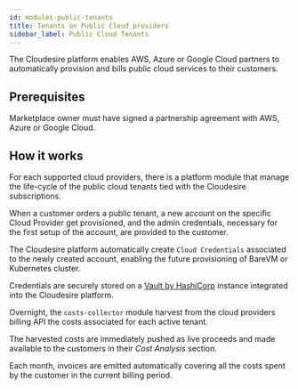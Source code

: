 ```yaml
---
id: modules-public-tenants
title: Tenants on Public Cloud providers
sidebar_label: Public Cloud Tenants
---
```


The Cloudesire platform enables AWS, Azure or Google Cloud partners to
automatically provision and bills public cloud services to their customers.

## Prerequisites

Marketplace owner must have signed a partnership agreement with AWS, Azure or
Google Cloud.

## How it works

For each supported cloud providers, there is a platform module that manage the
life-cycle of the public cloud tenants tied with the Cloudesire subscriptions.

When a customer orders a public tenant, a new account on the specific Cloud
Provider get provisioned, and the admin credentials, necessary for the
first setup of the account, are provided to the customer.

The Cloudesire platform automatically create `Cloud Credentials` associated to
the newly created account, enabling the future provisioning of BareVM or
Kubernetes cluster.

Credentials are securely stored on a [Vault by
HashiCorp](https://www.vaultproject.io/) instance integrated into the Cloudesire
platform.

Overnight, the `costs-collector` module harvest from the cloud providers billing
API the costs associated for each active tenant.

The harvested costs are immediately pushed as live proceeds and made available
to the customers in their *Cost Analysis* section.

Each month, invoices are emitted automatically covering all the costs spent by
the customer in the current billing period.
